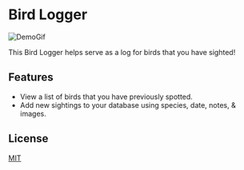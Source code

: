 # Bird Logger

![DemoGif]()

This Bird Logger helps serve as a log for birds that you have sighted!

## Features

- View a list of birds that you have previously spotted.
- Add new sightings to your database using species, date, notes, & images.

## License

[MIT](https://choosealicense.com/licenses/mit/)
